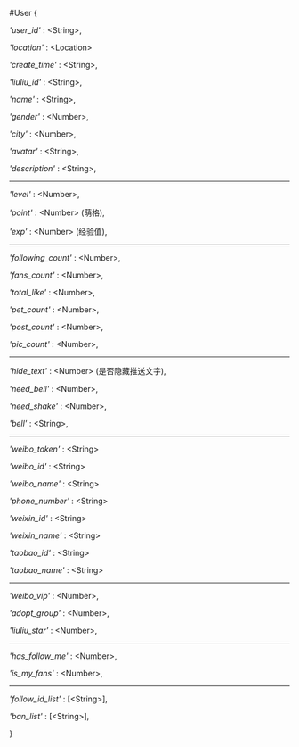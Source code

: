 #User
{

*'user_id'* : \<String>,

*'location'* : \<Location>

*'create_time'* : \<String>,

*'liuliu_id'* : \<String>,

*'name'* : \<String>,

*'gender'* : \<Number>,

*'city'* : \<Number>,

*'avatar'* : \<String>,

*'description'* : \<String>,

---

*'level'* : \<Number>,

*'point'* : \<Number> (萌格),

*'exp'* : \<Number> (经验值),

---

*'following_count'* : \<Number>,

*'fans_count'* : \<Number>,

*'total_like'* : \<Number>,

*'pet_count'* : \<Number>,

*'post_count'* : \<Number>,

*'pic_count'* : \<Number>,

---

*'hide_text'* : \<Number> (是否隐藏推送文字),

*'need_bell'* : \<Number>,

*'need_shake'* : \<Number>,

*'bell'* : \<String>,

---

*'weibo_token'* : \<String>

*'weibo_id'* : \<String>

*'weibo_name'* : \<String>

*'phone_number'* : \<String>

*'weixin_id'* : \<String>

*'weixin_name'* : \<String>

*'taobao_id'* : \<String>

*'taobao_name'* : \<String>

---

*'weibo_vip'* : \<Number>,

*'adopt_group'* : \<Number>,

*'liuliu_star'* : \<Number>,

---

*'has_follow_me'* : \<Number>,

*'is_my_fans'* : \<Number>,

___

*'follow_id_list'* : [\<String>],

*'ban_list'* : [\<String>],



}